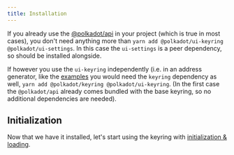 ```yaml
---
title: Installation
---
```


If you already use the [@polkadot/api](https://www.npmjs.com/package/@polkadot/api) in your project (which is true in most cases), you don't need anything more than `yarn add @polkadot/ui-keyring @polkadot/ui-settings`. In this case the `ui-settings` is a peer dependency, so should be installed alongside.

If however you use the `ui-keyring` independently (i.e. in an address generator, like the [examples](https://github.com/polkadot-js/ui) you would need the `keyring` dependency as well, `yarn add @polkadot/keyring @polkadot/ui-keyring`. (In the first case the `@polkadot/api` already comes bundled with the base keyring, so no additional dependencies are needed).


## Initialization

Now that we have it installed, let's start using the keyring with [initialization & loading](init.md).
